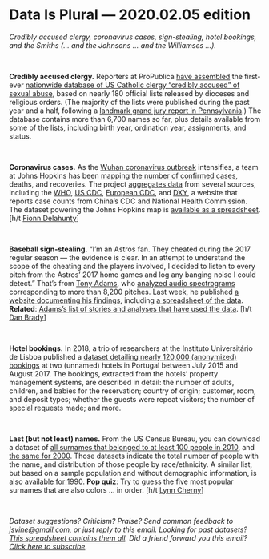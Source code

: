 Data Is Plural — 2020.02.05 edition
===================================

*Credibly accused clergy, coronavirus cases, sign-stealing, hotel bookings, and the Smiths (... and the Johnsons ... and the Williamses ...).*

&nbsp;

**Credibly accused clergy.** Reporters at ProPublica [have assembled](https://www.propublica.org/article/we-assembled-the-only-nationwide-database-of-priests-deemed-credibly-accused-of-abuse-heres-how) the first-ever [nationwide database of US Catholic clergy “credibly accused” of sexual abuse](https://projects.propublica.org/credibly-accused/), based on nearly 180 official lists released by dioceses and religious orders. (The majority of the lists were published during the past year and a half, following a [landmark grand jury report in Pennsylvania](https://en.wikipedia.org/wiki/Grand_jury_investigation_of_Catholic_Church_sexual_abuse_in_Pennsylvania).) The database contains more than 6,700 names so far, plus details available from some of the lists, including birth year, ordination year, assignments, and status.

&nbsp;

**Coronavirus cases.** As the [Wuhan coronavirus outbreak](https://en.wikipedia.org/wiki/2019%E2%80%9320_Wuhan_coronavirus_outbreak) intensifies, a team at Johns Hopkins has been [mapping the number of confirmed cases](https://gisanddata.maps.arcgis.com/apps/opsdashboard/index.html#/bda7594740fd40299423467b48e9ecf6), deaths, and recoveries. The project [aggregates data](https://systems.jhu.edu/research/public-health/ncov/) from several sources, including the [WHO](https://www.who.int/emergencies/diseases/novel-coronavirus-2019/situation-reports/), [US CDC](https://www.cdc.gov/coronavirus/2019-nCoV/summary.html), [European CDC](https://www.ecdc.europa.eu/en/geographical-distribution-2019-ncov-cases), and [DXY](https://ncov.dxy.cn/), a website that reports case counts from China’s CDC and National Health Commission. The dataset powering the Johns Hopkins map is [available as a spreadsheet](https://docs.google.com/spreadsheets/d/1wQVypefm946ch4XDp37uZ-wartW4V7ILdg-qYiDXUHM/edit#gid=787605648). [h/t [Fionn Delahunty](http://www.fionn.xyz)]

&nbsp;

**Baseball sign-stealing.** “I’m an Astros fan. They cheated during the 2017 regular season — the evidence is clear. In an attempt to understand the scope of the cheating and the players involved, I decided to listen to every pitch from the Astros’ 2017 home games and log any banging noise I could detect.” That’s from [Tony Adams](https://twitter.com/adams_at), who [analyzed audio spectrograms](http://signstealingscandal.com/about/) corresponding to more than 8,200 pitches. Last week, he published [a website documenting his findings](http://signstealingscandal.com/), including [a spreadsheet of the data](http://signstealingscandal.com/files/). **Related**: [Adams’s list of stories and analyses that have used the data](http://signstealingscandal.com/statistical-analysis/). [h/t [Dan Brady](https://danjbrady.com)]

&nbsp;

**Hotel bookings.** In 2018, a trio of researchers at the Instituto Universitário de Lisboa published a [dataset detailing nearly 120,000 (anonymized) bookings](https://www.sciencedirect.com/science/article/pii/S2352340918315191) at two (unnamed) hotels in Portugal between July 2015 and August 2017. The bookings, extracted from the hotels’ property management systems, are described in detail: the number of adults, children, and babies for the reservation; country of origin; customer, room, and deposit types; whether the guests were repeat visitors; the number of special requests made; and more.

&nbsp;

**Last (but not least) names.** From the US Census Bureau, you can download a dataset of [all surnames that belonged to at least 100 people in 2010](https://www.census.gov/topics/population/genealogy/data/2010_surnames.html), and [the same for 2000](https://www.census.gov/topics/population/genealogy/data/2000_surnames.html). Those datasets indicate the total number of people with the name, and distribution of those people by race/ethnicity. A similar list, but based on a sample population and without demographic information, is also [available for 1990](https://www.census.gov/topics/population/genealogy/data/1990_census/1990_census_namefiles.html). **Pop quiz**: Try to guess the five most popular surnames that are also colors ... in order. [h/t [Lynn Cherny](https://pinboard.in/u:arnicas/)]

&nbsp;

*Dataset suggestions? Criticism? Praise? Send common feedback to jsvine@gmail.com, or just reply to this email. Looking for past datasets? [This spreadsheet contains them all](https://docs.google.com/spreadsheets/d/1wZhPLMCHKJvwOkP4juclhjFgqIY8fQFMemwKL2c64vk). Did a friend forward you this email? [Click here to subscribe](https://tinyletter.com/data-is-plural).*